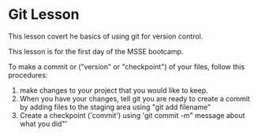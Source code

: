 # Git Lesson
<!-- command line editor VM  -->
This lesson covert he basics of using git for version control.

This lesson is for the first day of the MSSE bootcamp.

To make a commit or ("version" or "checkpoint") of your files,
follow this procedures:

1. make changes to your project that you would like to keep.
2. When you have your changes, tell git you are ready to create a commit by adding files to the staging area using "git add filename"
3. Create a checkpoint ('commit') using 'git commit -m" message about what you did"'
